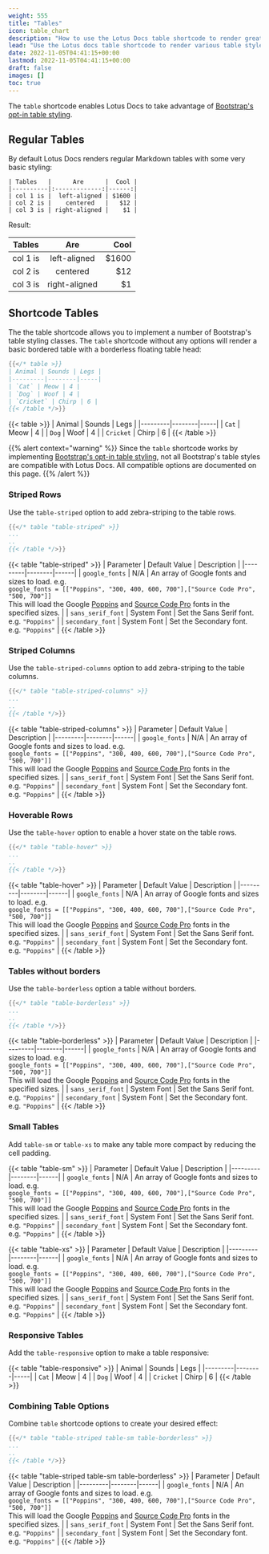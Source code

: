 ```yaml
---
weight: 555
title: "Tables"
icon: table_chart
description: "How to use the Lotus Docs table shortcode to render great looking markdown tables"
lead: "Use the Lotus docs table shortcode to render various table styles."
date: 2022-11-05T04:41:15+00:00
lastmod: 2022-11-05T04:41:15+00:00
draft: false
images: []
toc: true
---
```


The `table` shortcode enables Lotus Docs to take advantage of [Bootstrap's opt-in table styling](https://getbootstrap.com/docs/5.2/content/tables).
## Regular Tables

By default Lotus Docs renders regular Markdown tables with some very basic styling:

```
| Tables   |      Are      |  Cool |
|----------|:-------------:|------:|
| col 1 is |  left-aligned | $1600 |
| col 2 is |    centered   |   $12 |
| col 3 is | right-aligned |    $1 |
```

Result:

| Tables   |      Are      |  Cool |
|----------|:-------------:|------:|
| col 1 is |  left-aligned | $1600 |
| col 2 is |    centered   |   $12 |
| col 3 is | right-aligned |    $1 |

## Shortcode Tables

The the table shortcode allows you to implement a number of Bootstrap's table styling classes. The `table` shortcode without any options will render a basic bordered table with a borderless floating table head:

```go
{{</* table >}}
| Animal | Sounds | Legs |
|---------|--------|-----|
| `Cat` | Meow | 4 |
| `Dog` | Woof | 4 |
| `Cricket` | Chirp | 6 |
{{< /table */>}}
```

{{< table >}}
| Animal | Sounds | Legs |
|---------|--------|-----|
| `Cat` | Meow | 4 |
| `Dog` | Woof | 4 |
| `Cricket` | Chirp | 6 |
{{< /table >}}

{{% alert context="warning" %}}
Since the `table` shortcode works by implementing [Bootstrap's opt-in table styling](https://getbootstrap.com/docs/5.2/content/tables), not all Bootstrap's table styles are compatible with Lotus Docs. All compatible options are documented on this page.
{{% /alert %}}

### Striped Rows

Use the `table-striped` option to add zebra-striping to the table rows.

```go
{{</* table "table-striped" >}}
...
..
{{< /table */>}}
```

{{< table "table-striped" >}}
| Parameter | Default Value | Description |
|---------|--------|------|
| `google_fonts` | N/A | An array of Google fonts and sizes to load. e.g.<br>`google_fonts = [["Poppins", "300, 400, 600, 700"],["Source Code Pro", "500, 700"]]`<br> This will load the Google [Poppins](https://fonts.google.com/specimen/Poppins) and [Source Code Pro](https://fonts.google.com/specimen/Source+Code+Pro) fonts in the specified sizes. |
| `sans_serif_font` | System Font | Set the Sans Serif font. e.g. `"Poppins"` |
| `secondary_font` | System Font | Set the Secondary font. e.g. `"Poppins"` |
{{< /table >}}

### Striped Columns

Use the `table-striped-columns` option to add zebra-striping to the table columns.

```go
{{</* table "table-striped-columns" >}}
...
..
{{< /table */>}}
```

{{< table "table-striped-columns" >}}
| Parameter | Default Value | Description |
|---------|--------|------|
| `google_fonts` | N/A | An array of Google fonts and sizes to load. e.g.<br>`google_fonts = [["Poppins", "300, 400, 600, 700"],["Source Code Pro", "500, 700"]]`<br> This will load the Google [Poppins](https://fonts.google.com/specimen/Poppins) and [Source Code Pro](https://fonts.google.com/specimen/Source+Code+Pro) fonts in the specified sizes. |
| `sans_serif_font` | System Font | Set the Sans Serif font. e.g. `"Poppins"` |
| `secondary_font` | System Font | Set the Secondary font. e.g. `"Poppins"` |
{{< /table >}}

### Hoverable Rows

Use the `table-hover` option to enable a hover state on the table rows.

```go
{{</* table "table-hover" >}}
...
..
{{< /table */>}}
```

{{< table "table-hover" >}}
| Parameter | Default Value | Description |
|---------|--------|------|
| `google_fonts` | N/A | An array of Google fonts and sizes to load. e.g.<br>`google_fonts = [["Poppins", "300, 400, 600, 700"],["Source Code Pro", "500, 700"]]`<br> This will load the Google [Poppins](https://fonts.google.com/specimen/Poppins) and [Source Code Pro](https://fonts.google.com/specimen/Source+Code+Pro) fonts in the specified sizes. |
| `sans_serif_font` | System Font | Set the Sans Serif font. e.g. `"Poppins"` |
| `secondary_font` | System Font | Set the Secondary font. e.g. `"Poppins"` |
{{< /table >}}

### Tables without borders

Use the `table-borderless` option a table without borders.

```go
{{</* table "table-borderless" >}}
...
..
{{< /table */>}}
```

{{< table "table-borderless" >}}
| Parameter | Default Value | Description |
|---------|--------|------|
| `google_fonts` | N/A | An array of Google fonts and sizes to load. e.g.<br>`google_fonts = [["Poppins", "300, 400, 600, 700"],["Source Code Pro", "500, 700"]]`<br> This will load the Google [Poppins](https://fonts.google.com/specimen/Poppins) and [Source Code Pro](https://fonts.google.com/specimen/Source+Code+Pro) fonts in the specified sizes. |
| `sans_serif_font` | System Font | Set the Sans Serif font. e.g. `"Poppins"` |
| `secondary_font` | System Font | Set the Secondary font. e.g. `"Poppins"` |
{{< /table >}}


### Small Tables

Add `table-sm` or `table-xs` to make any table more compact by reducing the cell padding.

{{< table "table-sm" >}}
| Parameter | Default Value | Description |
|---------|--------|------|
| `google_fonts` | N/A | An array of Google fonts and sizes to load. e.g.<br>`google_fonts = [["Poppins", "300, 400, 600, 700"],["Source Code Pro", "500, 700"]]`<br> This will load the Google [Poppins](https://fonts.google.com/specimen/Poppins) and [Source Code Pro](https://fonts.google.com/specimen/Source+Code+Pro) fonts in the specified sizes. |
| `sans_serif_font` | System Font | Set the Sans Serif font. e.g. `"Poppins"` |
| `secondary_font` | System Font | Set the Secondary font. e.g. `"Poppins"` |
{{< /table >}}

{{< table "table-xs" >}}
| Parameter | Default Value | Description |
|---------|--------|------|
| `google_fonts` | N/A | An array of Google fonts and sizes to load. e.g.<br>`google_fonts = [["Poppins", "300, 400, 600, 700"],["Source Code Pro", "500, 700"]]`<br> This will load the Google [Poppins](https://fonts.google.com/specimen/Poppins) and [Source Code Pro](https://fonts.google.com/specimen/Source+Code+Pro) fonts in the specified sizes. |
| `sans_serif_font` | System Font | Set the Sans Serif font. e.g. `"Poppins"` |
| `secondary_font` | System Font | Set the Secondary font. e.g. `"Poppins"` |
{{< /table >}}

### Responsive Tables

Add the `table-responsive` option to make a table responsive:

{{< table "table-responsive" >}}
| Animal | Sounds | Legs |
|---------|--------|-----|
| `Cat` | Meow | 4 |
| `Dog` | Woof | 4 |
| `Cricket` | Chirp | 6 |
{{< /table >}}

### Combining Table Options

Combine `table` shortcode options to create your desired effect:

```go
{{</* table "table-striped table-sm table-borderless" >}}
...
..
{{< /table */>}}
```

{{< table "table-striped table-sm table-borderless" >}}
| Parameter | Default Value | Description |
|---------|--------|------|
| `google_fonts` | N/A | An array of Google fonts and sizes to load. e.g.<br>`google_fonts = [["Poppins", "300, 400, 600, 700"],["Source Code Pro", "500, 700"]]`<br> This will load the Google [Poppins](https://fonts.google.com/specimen/Poppins) and [Source Code Pro](https://fonts.google.com/specimen/Source+Code+Pro) fonts in the specified sizes. |
| `sans_serif_font` | System Font | Set the Sans Serif font. e.g. `"Poppins"` |
| `secondary_font` | System Font | Set the Secondary font. e.g. `"Poppins"` |
{{< /table >}}